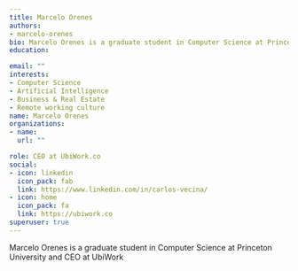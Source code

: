 ```yaml
---
title: Marcelo Orenes
authors:
- marcelo-orenes
bio: Marcelo Orenes is a graduate student in Computer Science at Princeton University and CEO at UbiWork
education:

email: ""
interests:
- Computer Science
- Artificial Intelligence
- Business & Real Estate
- Remote working culture
name: Marcelo Orenes
organizations:
- name: 
  url: ""

role: CEO at UbiWork.co
social:
- icon: linkedin
  icon_pack: fab
  link: https://www.linkedin.com/in/carlos-vecina/
- icon: home
  icon_pack: fa
  link: https://ubiwork.co
superuser: true
---
```


Marcelo Orenes is a graduate student in Computer Science at Princeton University and CEO at UbiWork